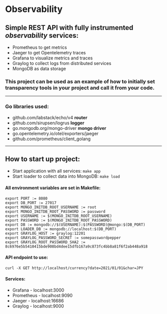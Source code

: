 # Observability

## Simple REST API with fully instrumented ***observability*** services:
- Prometheus to get metrics
- Jaeger to get Opentelemetry traces
- Grafana to visualize metrics and traces
- Graylog to collect logs from distributed services
- MongoDB as data storage

### This project can be used as an **example** of how to initially set transparency tools in your project and call it from your code.

---

### Go libraries used:
- github.com/labstack/echo/v4 **router**
- github.com/sirupsen/logrus **logger**
- go.mongodb.org/mongo-driver **mongo driver**
- go.opentelemetry.io/otel/exporters/jaeger
- github.com/prometheus/client_golang

---

## How to start up project:
- Start application with all services:
``make app``
- Start loader to collect data into MongoDB:
``make load``
#### All environment variables are set in Makefile:
    export PORT := 8080
    export DB_PORT := 27017
    export MONGO_INITDB_ROOT_USERNAME := root
    export MONGO_INITDB_ROOT_PASSWORD := password
    export USERNAME := $(MONGO_INITDB_ROOT_USERNAME)
    export PASSWORD := $(MONGO_INITDB_ROOT_PASSWORD)
    export DB := mongodb://$(USERNAME):$(PASSWORD)@mongo:$(DB_PORT)
    export LOADER_DB := mongodb://localhost:$(DB_PORT)
    export GRAYLOG_HOST := graylog:12201
    export GRAYLOG_PASSWORD_SECRET := somepasswordpepper
    export GRAYLOG_ROOT_PASSWORD_SHA2 := 8c6976e5b5410415bde908bd4dee15dfb167a9c873fc4bb8a81f6f2ab448a918
#### API endpoint to use:
    curl -X GET http://localhost/currency?date=2021/01/01&char=JPY
#### Services:
- Grafana - localhost:3000
- Prometheus - localhost:9090
- Jaeger - localhost:16686
- Graylog - localhost:9000
